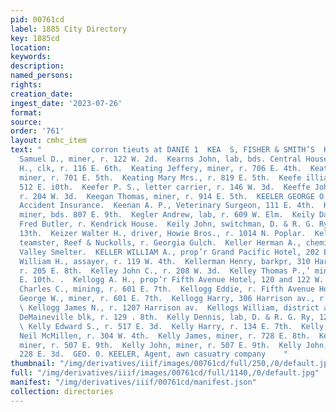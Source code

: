 ```yaml
---
pid: 00761cd
label: 1885 City Directory
key: 1885cd
location: 
keywords: 
description: 
named_persons: 
rights: 
creation_date: 
ingest_date: '2023-07-26'
format: 
source: 
order: '761'
layout: cmhc_item
text: "           corron tieuts at DANIE 1  KEA  S, FISHER & SMITH’S  KEL  oO     Kearney
  Samuel D., miner, r. 122 W. 2d.  Kearns John, lab, bds. Central House.  Kearns Joseph
  H., clk, r. 116 E. 6th.  Keating Jeffery, miner, r. 706 E. 4th.  Keating Lawrence,
  miner, r. 701 E. 5th.  Keating Mary Mrs., r. 819 E. 5th.  Keefe illiam, miner, r.
  512 E. i0th.  Keefer P. S., letter carrier, r. 146 W. 3d.  Keeffe John, shoemaker,
  r. 204 W. 3d.  Keegan Thomas, miner, r. 914 E. 5th.  KEELER GEORGE O., Life and
  Accident Insurance.  Keenan A. P., Veterinary Surgeon, 111 E. 4th.  Keeney Neil,
  miner, bds. 807 E. 9th.  Kegler Andrew, lab, r. 609 W. Elm.  Keily Daniel J., clk,
  Fred Butler, r. Kendrick House.  Keily John, switchman, D. & R. G. Ry, r. 134 E.
  13th.  Keizer Walter H., driver, Howie Bros., r. 1014 N. Poplar.  Keller Emmet B.,
  teamster, Reef & Nuckolls, r. Georgia Gulch.  Keller Herman A., chemist, Arkansas
  Valley Smelter.  KELLER WILLIAM A., prop’r Grand Pacific Hotel, 202 EK. 3d.  Keller
  William H., assayer, r. 119 W. 4th.  Kellerman Henry, barkpr, 310 Harrison av.,
  r. 205 E. 8th.  Kelley John C., r. 208 W. 3d.  Kelley Thomas P.,’ mining, r. 215
  E. 10th. .  Kellogg A. H., prop’r Fifth Avenue Hotel, 120 and 122 W. 5th.  Kellogg
  Charles C., mining, r. 601 E. 7th.  Kellogg Eddie, r. Fifth Avenue Hotel.  Kellogg
  George W., miner, r. 601 E. 7th.  Kellogg Harry, 306 Harrison av., r. 122 W. 3d.
  \ Kellogg James N., r. 1207 Harrison av.  Kellogs William, district attorney, 1
  DeMaineville blk, r. 129 . 8th.  Kelly Dennis, lab, D. & R. G. Ry, 1202 N. Poplar.
  \ Kelly Edward S., r. 517 E. 3d.  Kelly Harry, r. 134 E. 7th.  Kelly Hugh, elk,
  Neil McMillen, r. 304 W. 4th.  Kelly James, miner, r. 728 E. 8th.  Kelly James,
  miner, r. 507 E. 9th.  Kelly John, miner, r. 507 E. 9th.  Kelly John, mining, r.
  228 E. 3d.  GEO. 0. KEELER, Agent, awn casuatry company    "
thumbnail: "/img/derivatives/iiif/images/00761cd/full/250,/0/default.jpg"
full: "/img/derivatives/iiif/images/00761cd/full/1140,/0/default.jpg"
manifest: "/img/derivatives/iiif/00761cd/manifest.json"
collection: directories
---
```

